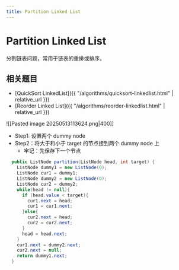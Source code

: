 ```yaml
---
title: Partition Linked List
---
```


# Partition Linked List

分割链表问题，常用于链表的重排或排序。

## 相关题目

- [QuickSort LinkedList]({{ "/algorithms/quicksort-linkedlist.html" | relative_url }})
- [Reorder Linked List]({{ "/algorithms/reorder-linkedlist.html" | relative_url }})

![[Pasted image 20250513113624.png|400]]

- Step1: 设置两个 dummy node
- Step2：将大于和小于 target 的节点接到两个 dummy node 上
  - 牢记：先保存下一个节点

```java
  public ListNode partition(ListNode head, int target) {
    ListNode dummy1 = new ListNode(0);
    ListNode cur1 = dummy1;
    ListNode dummy2 = new ListNode(0);
    ListNode cur2 = dummy2;
    while(head != null){
      if (head.value < target){
        cur1.next = head;
        cur1 = cur1.next;
      }else{
        cur2.next = head;
        cur2 = cur2.next;
      }
      head = head.next;
    }
    cur1.next = dummy2.next;
    cur2.next = null;
    return dummy1.next;
  }
```
